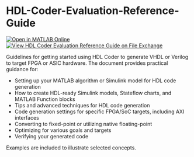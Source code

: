 # HDL-Coder-Evaluation-Reference-Guide
[![Open in MATLAB Online](https://www.mathworks.com/images/responsive/global/open-in-matlab-online.svg)](https://matlab.mathworks.com/open/github/v1?repo=mathworks/HDL-Coder-Evaluation-Reference-Guide&project=https://github.com/mathworks/HDL-Coder-Evaluation-Reference-Guide/blob/main/Examples/HdlExampleMenu.prj) 
[![View HDL Coder Evaluation Reference Guide on File Exchange](https://www.mathworks.com/matlabcentral/images/matlab-file-exchange.svg)](https://www.mathworks.com/matlabcentral/fileexchange/58941-hdl-coder-evaluation-reference-guide)

Guidelines for getting started using HDL Coder to generate VHDL or Verilog to target FPGA or ASIC hardware. The document provides practical guidance for:
* Setting up your MATLAB algorithm or Simulink model for HDL code generation
* How to create HDL-ready Simulink models, Stateflow charts, and MATLAB Function blocks
* Tips and advanced techniques for HDL code generation
* Code generation settings for specific FPGA/SoC targets, including AXI interfaces
* Converting to fixed-point or utilizing native floating-point
* Optimizing for various goals and targets
* Verifying your generated code

Examples are included to illustrate selected concepts. 
